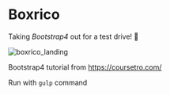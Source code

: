 # Boxrico
Taking *Bootstrap4* out for a test drive! 🚗

![boxrico_landing](https://user-images.githubusercontent.com/10909316/27148341-e8ccb39a-510d-11e7-950e-a1692b7c2953.png)

Bootstrap4 tutorial from https://coursetro.com/

Run with `gulp` command
